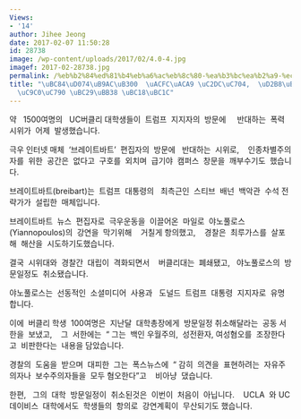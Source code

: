 ```yaml
---
Views:
- '14'
author: Jihee Jeong
date: 2017-02-07 11:50:28
id: 28738
image: /wp-content/uploads/2017/02/4.0-4.jpg
imagef: 2017-02-28738.jpg
permalink: /%eb%b2%84%ed%81%b4%eb%a6%ac%eb%8c%80-%ea%b3%bc%ea%b2%a9-%ec%8b%9c%ec%9c%84-%ed%8a%b8%eb%9f%bc%ed%94%84-%ec%a7%80%ec%a7%80%ec%9e%90-%eb%b0%a9%eb%ac%b8-%eb%b0%98%eb%b0%9c/
title: "\uBC84\uD074\uB9AC\uB300  \uACFC\uACA9 \uC2DC\uC704,  \uD2B8\uB7FC\uD504 \uC9C0\
  \uC9C0\uC790 \uBC29\uBB38 \uBC18\uBC1C"
---
```


약   1500여명의   UC버클리 대학생들이  트럼프  지지자의  방문에     반대하는  폭력시위가  어제  발생했습니다.

극우 인터넷 매체  ‘브레이트바트’  편집자의  방문에   반대하는  시위로,    인종차별주의자를  위한  공간은  없다고  구호를  외치며  급기야  캠퍼스  창문을  깨부수기도  했습니다.

브레이트바트(breibart)는  트럼프  대통령의   최측근인  스티브  배넌  백악관  수석 전략가가  설립한  매체입니다.

브레이트바트  뉴스  편집자로  극우운동을  이끌어온  마일로  야노풀로스(Yiannopoulos)의  강연을  막기위해    거칠게 항의했고,    경찰은  최루가스를  살포해  해산을  시도하기도했습니다.

결국  시위대와  경찰간  대립이  격화되면서    버클리대는  폐쇄됐고,   야노풀로스의  방문일정도  취소됐습니다.

야노풀로스는  선동적인  소셜미디어  사용과   도널드  트럼프  대통령  지지자로  유명합니다.

이에  버클리 학생  100여명은  지난달  대학총장에게  방문일정 취소해달라는  공동 서한을  보냈고,    그  서한에는  “ 그는  백인 우월주의,  성전환자, 여성혐오를  조장한다고  비판한다는  내용을 담았습니다.

경찰의  도움을  받으며  대피한  그는  폭스뉴스에  “ 감히  의견을  표현하려는  자유주의자나  보수주의자들을  모두 혐오한다”고    비아냥  댔습니다.

한편,   그의  대학  방문일정이  취소된것은  이번이  처음이  아닙니다.    UCLA  와 UC데이비스  대학에서도  학생들의  항의로  강연계획이  무산되기도 했습니다.

&nbsp;

&nbsp;